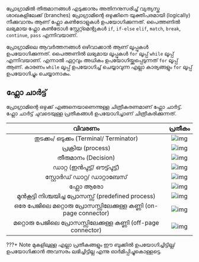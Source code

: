 പ്രോഗ്രാമില്‍ തീരുമാനങ്ങള്‍ എടുക്കാനും അതിനനുസരിച്ച് വ്യത്യസ്ത ശാഖകളിലേക്ക് (branches) പ്രോഗ്രാമിന്റെ ഒഴുക്കിനെ യുക്തിപരമായി (logically) നീക്കുവാനും ആണ് ഫ്ലോ കണ്‍ട്രോളുകള്‍ ഉപയോഗിക്കുന്നത്. പൈത്തണില്‍ ലഭ്യമായ ഫ്ലോ കണ്‍ട്രോള്‍ സ്റ്റേറ്റ്മെന്റുകള്‍ `if`, `if-else` `elif`, `match`, `break`, `continue`, `pass` എന്നിവയാണ്.

പ്രോഗ്രാമിലെ ആവര്‍ത്തനങ്ങള്‍ ഒഴിവാക്കാന്‍ ആണ് ലൂപ്പുകള്‍ ഉപയോഗിക്കുന്നത്. പൈത്തണില്‍ ലഭ്യമായ ലൂപ്പുകള്‍ `for` ലൂപ്പ് `while` ലൂപ്പ് എന്നിവയാണ്. എന്നാല്‍ ഏറ്റവും അധികം ഉപയോഗിയ്ക്കുപ്പെടുന്നത് `for` ലൂപ്പ് ആണ്. കാരണം `while` ലൂപ്പ് ഉപയോഗിച്ച് ചെയ്യാവുന്ന എല്ലാ കാര്യങ്ങളും `for` ലൂപ്പ് ഉപയോഗിച്ചും ചെയ്യാനാകും.

## ഫ്ലോ ചാര്‍ട്ട്

പ്രോഗ്രാമിന്റെ ഒഴുക്ക് എങ്ങനെയാണെന്നുള്ള ചിത്രീകരണമാണ് ഫ്ലോ ചാര്‍ട്ട്. ഫ്ലോ ചാര്‍ട്ട് ചുവടെയുള്ള പ്രതീകങ്ങള്‍ ഉപയോഗിച്ചാണ് ചിത്രീകരിക്കുന്നത്.

|വിവരണം|പ്രതീകം|
|:------:|:-----:|
|തുടക്കം/ ഒടുക്കം (Terminal/ Terminator)|![img](/chapter4/images/stop.png)|
|പ്രക്രിയ (process) |![img](/chapter4/images/process.drawio.png)|
|തീരുമാനം (Decision)|![img](/chapter4/images/decision.png)|
|ഡാറ്റ (ഇന്‍പുട്ട്/ ഔട്ട്പുട്ട്)|![img](/chapter4/images/data.png)|
|സ്റ്റോര്‍ഡ് ഡാറ്റ/ ഡാറ്റാബേസ്|![img](/chapter4/images/database.png)|
|ഫ്ലോ ആരോ|![img](/chapter4/images/data_arrow.png)|
|മുന്‍കൂട്ടി നിശ്ചയിച്ച പ്രോസസ്സ് (predefined process)|![img](/chapter4/images/predefined_process.png)|
|ഒരേ പേജിലെ മറ്റൊരു പ്രോസസ്സിലേക്കുള്ള കണ്ണി (on-page connector)|![img](/chapter4/images/connector.png)|
|മറ്റൊരു പേജിലെ പ്രോസസ്സിലേക്കുള്ള കണ്ണി (off-page connector)|![img](/chapter4/images/off_page_link.png)|


???+ Note
	മുകളിലുള്ള എല്ലാ പ്രതീകങ്ങളും ഈ ബുക്കില്‍ ഉപയോഗിച്ചിട്ടില്ല/ ഉപയോഗിക്കാന്‍ അവസരം ലഭിച്ചിട്ടില്ല എന്നു ഓര്‍മിപ്പിച്ചുകൊള്ളട്ടെ.

